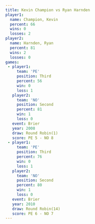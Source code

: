 ```yaml
---
title: Kevin Champion vs Ryan Harnden
player1:               
  name: Champion, Kevin
  percent: 66          
  wins: 0              
  losses: 2            
player2:               
  name: Harnden, Ryan  
  percent: 81          
  wins: 2              
  losses: 0            
games:
 - player1:         
     team: 'PE'     
     position: Third
     percent: 56    
     win: 0         
     loss: 1        
   player2:          
     team: 'NO'      
     position: Second
     percent: 81     
     win: 1          
     loss: 0         
   event: Brier        
   year: 2008          
   draw: Round Robin(1)
   score: PE 5 - NO 8  
 - player1:         
     team: 'PE'     
     position: Third
     percent: 76    
     win: 0         
     loss: 1        
   player2:          
     team: 'NO'      
     position: Second
     percent: 80     
     win: 1          
     loss: 0         
   event: Brier         
   year: 2010           
   draw: Round Robin(14)
   score: PE 6 - NO 7   
---
```

